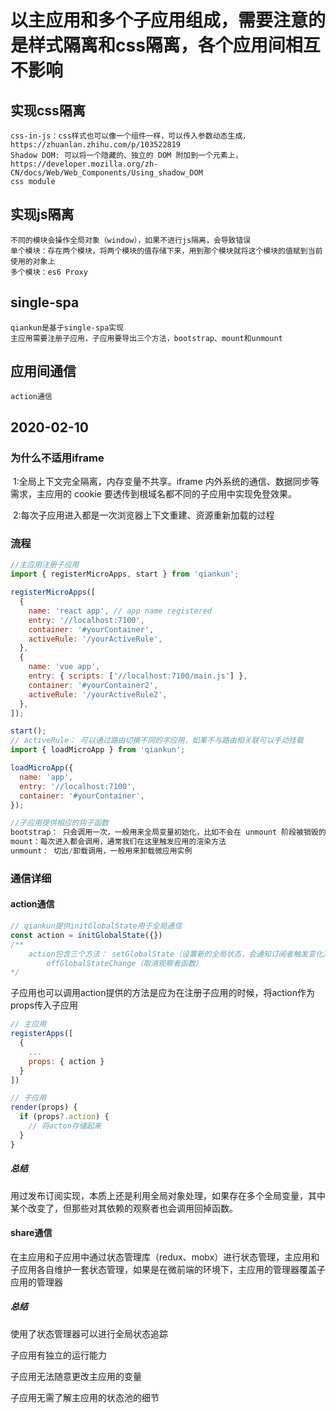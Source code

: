 # 以主应用和多个子应用组成，需要注意的是样式隔离和css隔离，各个应用间相互不影响
## 实现css隔离
    css-in-js：css样式也可以像一个组件一样，可以传入参数动态生成，https://zhuanlan.zhihu.com/p/103522819
    Shadow DOM: 可以将一个隐藏的、独立的 DOM 附加到一个元素上，https://developer.mozilla.org/zh-CN/docs/Web/Web_Components/Using_shadow_DOM
    css module
## 实现js隔离
    不同的模块会操作全局对象（window），如果不进行js隔离，会导致错误
    单个模块：存在两个模块，将两个模块的值存储下来，用到那个模块就将这个模块的值赋到当前使用的对象上
    多个模块：es6 Proxy
## single-spa
    qiankun是基于single-spa实现
    主应用需要注册子应用，子应用要导出三个方法，bootstrap、mount和unmount
## 应用间通信
    action通信

## 2020-02-10

### 为什么不适用iframe

​	1:全局上下文完全隔离，内存变量不共享。iframe 内外系统的通信、数据同步等需求，主应用的 cookie 要透传到根域名都不同的子应用中实现免登效果。

​	2:每次子应用进入都是一次浏览器上下文重建、资源重新加载的过程

### 流程

```js
//主应用注册子应用
import { registerMicroApps, start } from 'qiankun';

registerMicroApps([
  {
    name: 'react app', // app name registered
    entry: '//localhost:7100',
    container: '#yourContainer',
    activeRule: '/yourActiveRule',
  },
  {
    name: 'vue app',
    entry: { scripts: ['//localhost:7100/main.js'] },
    container: '#yourContainer2',
    activeRule: '/yourActiveRule2',
  },
]);

start();
// activeRule： 可以通过路由切换不同的字应用，如果不与路由相关联可以手动挂载
import { loadMicroApp } from 'qiankun';

loadMicroApp({
  name: 'app',
  entry: '//localhost:7100',
  container: '#yourContainer',
});

//子应用提供相应的钩子函数
bootstrap： 只会调用一次，一般用来全局变量初始化，比如不会在 unmount 阶段被销毁的应用级别的缓存等。
mount：每次进入都会调用，通常我们在这里触发应用的渲染方法
unmount： 切出/卸载调用，一般用来卸载微应用实例
```

### 通信详细

#### action通信

```js
// qiankun提供initGlobalState用于全局通信
const action = initGlobalState({})
/**
	action包含三个方法： setGlobalState（设置新的全局状态，会通知订阅者触发变化） onGlobalStateChange(() => {})（注册订阅者）
		offGlobalStateChange（取消观察者函数）
*/
```

子应用也可以调用action提供的方法是应为在注册子应用的时候，将action作为props传入子应用

```js
// 主应用
registerApps([
  {
    ...
    props: { action }
  }
])

// 子应用
render(props) {
  if (props?.action) {
    // 将acton存储起来
  }
}
```

##### 总结

用过发布订阅实现，本质上还是利用全局对象处理，如果存在多个全局变量，其中某个改变了，但那些对其依赖的观察者也会调用回掉函数。

#### share通信

在主应用和子应用中通过状态管理库（redux、mobx）进行状态管理，主应用和子应用各自维护一套状态管理，如果是在微前端的环境下，主应用的管理器覆盖子应用的管理器

##### 总结

使用了状态管理器可以进行全局状态追踪

子应用有独立的运行能力

子应用无法随意更改主应用的变量

子应用无需了解主应用的状态池的细节

